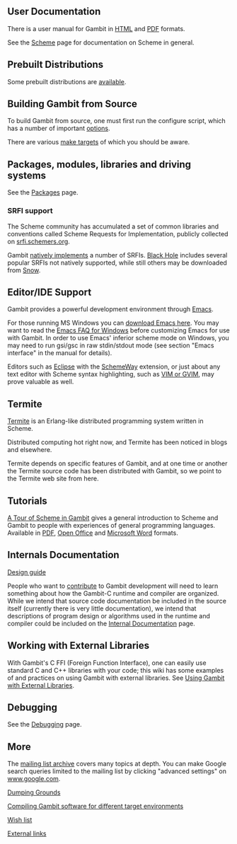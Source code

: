 ## User Documentation

There is a user manual for Gambit in
[HTML](http://www.iro.umontreal.ca/~gambit/doc/gambit.html) and
[PDF](http://www.iro.umontreal.ca/~gambit/doc/gambit.pdf) formats.

See the [Scheme](Scheme "wikilink") page for documentation on Scheme in
general.

## Prebuilt Distributions

Some prebuilt distributions are [ available](Distributions "wikilink").

## Building Gambit from Source

To build Gambit from source, one must first run the configure script,
which has a number of important [
options](Configure_script_options "wikilink").

There are various [ make targets](Make_targets "wikilink") of which you
should be aware.

## Packages, modules, libraries and driving systems

See the [Packages](Packages "wikilink") page.

### SRFI support

The Scheme community has accumulated a set of common libraries and
conventions called Scheme Requests for Implementation, publicly
collected on [srfi.schemers.org](http://srfi.schemers.org/).

Gambit [ natively implements](SRFI:s "wikilink") a number of SRFIs.
[Black Hole](Black_Hole "wikilink") includes several popular SRFIs not
natively supported, while still others may be downloaded from
[Snow](http://snow.iro.umontreal.ca/?listcat=srfi).

## Editor/IDE Support

Gambit provides a powerful development environment through
[Emacs](http://www.iro.umontreal.ca/~gambit/doc/gambit.html#Emacs-interface).

For those running MS Windows you can [download Emacs
here](http://ftp.gnu.org/pub/gnu/emacs/windows/). You may want to read
the [Emacs FAQ for
Windows](http://www.gnu.org/software/emacs/windows/ntemacs.html) before
customizing Emacs for use with Gambit. In order to use Emacs' inferior
scheme mode on Windows, you may need to run gsi/gsc in raw stdin/stdout
mode (see section "Emacs interface" in the manual for details).

Editors such as [Eclipse](http://www.eclipse.org/) with the
[SchemeWay](http://schemeway.sourceforge.net/) extension, or just about
any text editor with Scheme syntax highlighting, such as [VIM or
GVIM](http://www.vim.org), may prove valuable as well.

## Termite

[Termite](http://code.google.com/p/termite/) is an Erlang-like
distributed programming system written in Scheme.

Distributed computing hot right now, and Termite has been noticed in
blogs and elsewhere.

Termite depends on specific features of Gambit, and at one time or
another the Termite source code has been distributed with Gambit, so we
point to the Termite web site from here.

## Tutorials

[A Tour of Scheme in Gambit](A_Tour_of_Scheme_in_Gambit "wikilink")
gives a general introduction to Scheme and Gambit to people with
experiences of general programming languages. Available in
[PDF](media:A_Tour_of_Scheme_in_Gambit.pdf "wikilink"), [Open
Office](media:A_Tour_of_Scheme_in_Gambit.odf "wikilink") and [Microsoft
Word](media:A_Tour_of_Scheme_in_Gambit.doc "wikilink") formats.

## Internals Documentation

[Design guide](Design_guide "wikilink")

People who want to [ contribute](How_to_Contribute "wikilink") to Gambit
development will need to learn something about how the Gambit-C runtime
and compiler are organized. While we intend that source code
documentation be included in the source itself (currently there is very
little documentation), we intend that descriptions of program design or
algorithms used in the runtime and compiler could be included on the
[Internal Documentation](Internal_Documentation "wikilink") page.

## Working with External Libraries

With Gambit's C FFI (Foreign Function Interface), one can easily use
standard C and C++ libraries with your code; this wiki has some examples
of and practices on using Gambit with external libraries. See [Using
Gambit with External
Libraries](Using_Gambit_with_External_Libraries "wikilink").

## Debugging

See the [Debugging](Debugging "wikilink") page.

## More

The [mailing list
archive](http://mailman.iro.umontreal.ca/pipermail/gambit-list) covers
many topics at depth. You can make Google search queries limited to the
mailing list by clicking "advanced settings" on www.google.com.

[Dumping Grounds](Dumping_Grounds "wikilink")

[Compiling Gambit software for different target
environments](Compiling_Gambit_software_for_different_target_environments "wikilink")

[Wish list](Wish_list "wikilink")

[External links](External_links "wikilink")
